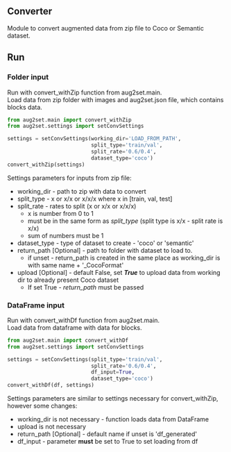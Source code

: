 ## Converter 

Module to convert augmented data from zip file to Coco or Semantic dataset.

## Run 

### Folder input
Run with convert_withZip function from aug2set.main.     
Load data from zip folder with images and aug2set.json file, which contains blocks data.

```python
from aug2set.main import convert_withZip
from aug2set.settings import setConvSettings

settings = setConvSettings(working_dir='LOAD_FROM_PATH', 
                           split_type='train/val', 
                           split_rate='0.6/0.4',
                           dataset_type='coco')
convert_withZip(settings)
```

Settings parameters for inputs from zip file:
* working_dir - path to zip with data to convert
* split_type - x or x/x or x/x/x where x in [train, val, test]
* split_rate - rates to split (x or x/x or x/x/x)
    * x is number from 0 to 1
    * must be in the same form as *split_type* (split type is x/x - split rate is x/x)
    * sum of numbers must be 1
* dataset_type - type of dataset to create - 'coco' or 'semantic'
* return_path [Optional] - path to folder with dataset to load to.
    * if unset - return_path is created in the same place as working_dir is with same name + '_CocoFormat' 
* upload [Optional] - default False, set ***True*** to upload data from working dir to already present Coco dataset 
    * If set True - *return_path* must be passed

### DataFrame input
Run with convert_withDf function from aug2set.main.     
Load data from dataframe with data for blocks.

```python
from aug2set.main import convert_withDf
from aug2set.settings import setConvSettings

settings = setConvSettings(split_type='train/val', 
                           split_rate='0.6/0.4',
                           df_input=True,
                           dataset_type='coco')
convert_withDf(df, settings)
```

Settings parameters are similar to settings necessary for convert_withZip, however some changes:
* working_dir is not necessary - function loads data from DataFrame
* upload is not necessary 
* return_path [Optional] - default name if unset is 'df_generated'
* df_input - parameter **must** be set to True to set loading from df

     

